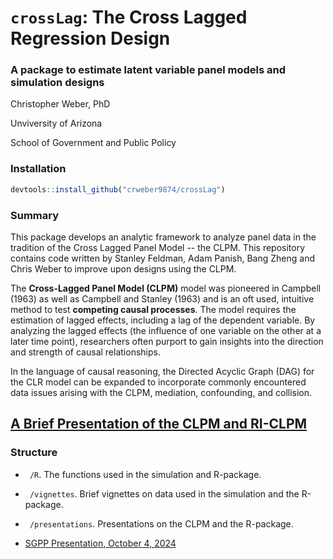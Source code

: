 # $\texttt{crossLag}$: The Cross Lagged Regression Design

### A package to estimate latent variable panel models and simulation designs

Christopher Weber, PhD

Unviversity of Arizona

School of Government and Public Policy

### Installation

```r
devtools::install_github("crweber9874/crossLag")
```

### Summary

This package develops an analytic framework to analyze panel data in the tradition of the Cross Lagged Panel Model -- the CLPM. This repository contains code written by Stanley Feldman, Adam Panish, Bang Zheng and Chris Weber to improve upon designs using the CLPM.

The **Cross-Lagged Panel Model (CLPM)** model was pioneered in Campbell (1963) as well as Campbell and Stanley (1963) and is an oft used, intuitive method to test **competing causal processes**. The model requires the estimation of lagged effects, including a lag of the dependent variable. By analyzing the lagged effects (the influence of one variable on the other at a later time point), researchers often purport to gain insights into the direction and strength of causal relationships.

In the language of causal reasoning, the Directed Acyclic Graph (DAG) for the CLR model can be expanded to incorporate commonly encountered data issues arising with the CLPM, mediation, confounding, and collision.

## [A Brief Presentation of the CLPM and RI-CLPM](https://crosslagregression.netlify.app/#/title-slide)

### Structure

- $\texttt{~/R}$. The functions used in the simulation and R-package.

- $\texttt{~/vignettes}$. Brief vignettes on data used in the simulation and the R-package.

- $\texttt{~/presentations}$. Presentations on the CLPM and the R-package.

- [SGPP Presentation, October 4, 2024](~/Dropbox/github_repos/crossLag_p/crossLag/presentations/sgpp_presentation24.html)
